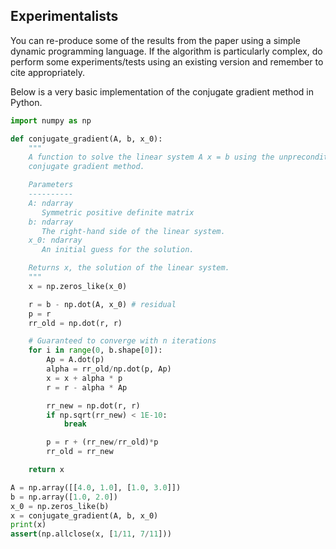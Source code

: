 ## Experimentalists

You can re-produce some of the results from the paper using a simple dynamic
programming language. If the algorithm is particularly complex, do perform some
experiments/tests using an existing version and remember to cite appropriately.

Below is a very basic implementation of the conjugate gradient method in
Python.

```python
import numpy as np

def conjugate_gradient(A, b, x_0):
    """
    A function to solve the linear system A x = b using the unpreconditioned
    conjugate gradient method.

    Parameters
    ----------
    A: ndarray
       Symmetric positive definite matrix
    b: ndarray
       The right-hand side of the linear system.
    x_0: ndarray
       An initial guess for the solution.

    Returns x, the solution of the linear system.
    """
    x = np.zeros_like(x_0)

    r = b - np.dot(A, x_0) # residual
    p = r
    rr_old = np.dot(r, r)

    # Guaranteed to converge with n iterations
    for i in range(0, b.shape[0]):
        Ap = A.dot(p)
        alpha = rr_old/np.dot(p, Ap)
        x = x + alpha * p
        r = r - alpha * Ap

        rr_new = np.dot(r, r)
        if np.sqrt(rr_new) < 1E-10:
            break

        p = r + (rr_new/rr_old)*p
        rr_old = rr_new

    return x

A = np.array([[4.0, 1.0], [1.0, 3.0]])
b = np.array([1.0, 2.0])
x_0 = np.zeros_like(b)
x = conjugate_gradient(A, b, x_0)
print(x)
assert(np.allclose(x, [1/11, 7/11]))
```
